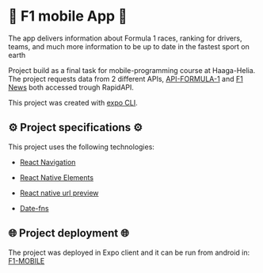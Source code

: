 # 🏁 F1 mobile App 🏁

The app delivers information about Formula 1 races, ranking for drivers, teams, and much more information to be up to date in the fastest sport on earth

Project build as a final task for mobile-programming course at Haaga-Helia.
The project requests data from 2 different APIs, [API-FORMULA-1](https://rapidapi.com/api-sports/api/api-formula-1/) and [F1 News](https://rapidapi.com/predeckidawid-pJC_OEyF8-T/api/f1-news/) both accessed trough RapidAPI.

This project was created with [expo CLI](https://docs.expo.dev/).

## ⚙ Project specifications ⚙

This project uses the following technologies:

- [React Navigation](https://reactnavigation.org/)

- [React Native Elements](https://reactnativeelements.com/)

- [React native url preview](https://github.com/maherzaidoune/react-native-url-preview)

- [Date-fns](https://date-fns.org/)


##  🌐 Project deployment 🌐

The project was deployed in Expo client and it can be run from android in:  [F1-MOBILE](https://expo.dev/@amarukorp/f1-mobile)





